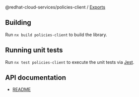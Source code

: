 @redhat-cloud-services/policies-client / [Exports](modules.md)

## Building

Run `nx build policies-client` to build the library.

## Running unit tests

Run `nx test policies-client` to execute the unit tests via [Jest](https://jestjs.io).

## API documentation

* [README](doc/README.md)
